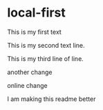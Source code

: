 # local-first
This is my first text

This is my second text line.

This is my third line of line.

another change 

online change

I am making this readme better
